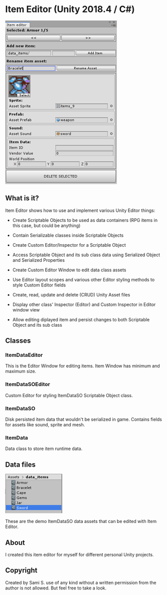 # Item Editor (Unity 2018.4 / C#)

![Item Editor](/doc/item_editor.gif)

## What is it?

Item Editor shows how to use and implement various Unity Editor things:

* Create Scriptable Objects to be used as data containers (RPG items in this case, but could be anything)

* Contain Serializable classes inside Scriptable Objects

* Create Custom Editor/Inspector for a Scriptable Object

* Access Scriptable Object and its sub class data using Serialized Object and Serialized Properties

* Create Custom Editor Window to edit data class assets

* Use Editor layout scopes and various other Editor styling methods to style Custom Editor fields

* Create, read, update and delete (CRUD) Unity Asset files

* Display other class' Inspector (Editor) and Custom Inspector in Editor window view

* Allow editing diplayed item and persist changes to both Scriptable Object and its sub class


## Classes

### ItemDataEditor
This is the Editor Window for editing items. Item Window has minimum and maximum size.

### ItemDataSOEditor
Custom Editor for styling ItemDataSO Scriptable Object class.

### ItemDataSO
Disk persisted item data that wouldn't be serialized in game. Contains fields for assets like sound, sprite and mesh.

### ItemData
Data class to store item runtime data.



## Data files

![Item Data Files](/doc/item_data_files.png)

These are the demo ItemDataSO data assets that can be edited with Item Editor.

## About
I created this item editor for myself for different personal Unity projects.

## Copyright 
Created by Sami S. use of any kind without a written permission from the author is not allowed. But feel free to take a look.
